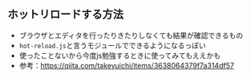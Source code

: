 ## ホットリロードする方法
- ブラウザとエディタを行ったりきたりしなくても結果が確認できるもの
- `hot-reload.js`と言うモジュールでできるようになるっぽい
- 使ったことないから今度js勉強するときに使ってみてもええかも
- 参考：https://qiita.com/takeyuichi/items/3638064379f7a314df57
